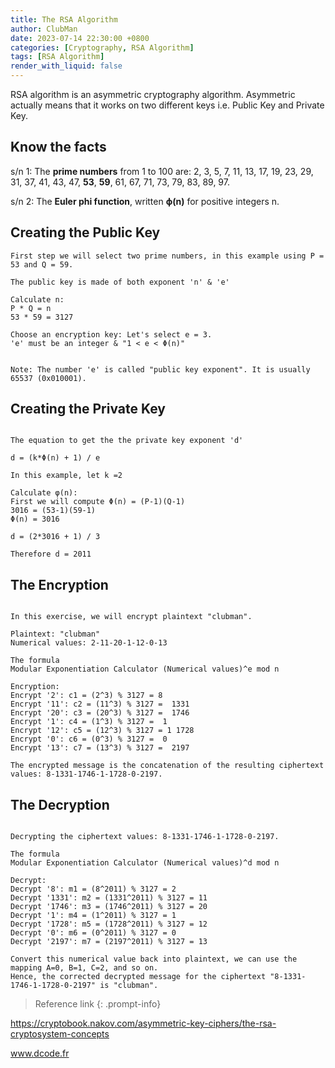 ```yaml
---
title: The RSA Algorithm
author: ClubMan
date: 2023-07-14 22:30:00 +0800
categories: [Cryptography, RSA Algorithm]
tags: [RSA Algorithm]
render_with_liquid: false
---
```



RSA algorithm is an asymmetric cryptography algorithm. Asymmetric actually means that it works on two different keys i.e. Public Key and Private Key. 

## Know the facts
s/n 1: The **prime numbers** from 1 to 100 are: 2, 3, 5, 7, 11, 13, 17, 19, 23, 29, 31, 37, 41, 43, 47, **53**, **59**, 61, 67, 71, 73, 79, 83, 89, 97. 

s/n 2: The **Euler phi function**, written **ϕ(n)** for positive integers n.


## Creating the Public Key 
```
First step we will select two prime numbers, in this example using P = 53 and Q = 59.

The public key is made of both exponent 'n' & 'e'

Calculate n: 
P * Q = n
53 * 59 = 3127

Choose an encryption key: Let's select e = 3.
'e' must be an integer & "1 < e < Φ(n)"


Note: The number 'e' is called "public key exponent". It is usually 65537 (0x010001).

```

## Creating the Private Key 
```

The equation to get the the private key exponent 'd'

d = (k*Φ(n) + 1) / e 

In this example, let k =2

Calculate φ(n): 
First we will compute Φ(n) = (P-1)(Q-1)
3016 = (53-1)(59-1)
Φ(n) = 3016

d = (2*3016 + 1) / 3

Therefore d = 2011

```

## The Encryption
```

In this exercise, we will encrypt plaintext "clubman".

Plaintext: "clubman"
Numerical values: 2-11-20-1-12-0-13

The formula
Modular Exponentiation Calculator (Numerical values)^e mod n

Encryption:
Encrypt '2': c1 = (2^3) % 3127 = 8
Encrypt '11': c2 = (11^3) % 3127 =  1331
Encrypt '20': c3 = (20^3) % 3127 =  1746
Encrypt '1': c4 = (1^3) % 3127 =  1
Encrypt '12': c5 = (12^3) % 3127 = 1 1728
Encrypt '0': c6 = (0^3) % 3127 =  0
Encrypt '13': c7 = (13^3) % 3127 =  2197

The encrypted message is the concatenation of the resulting ciphertext values: 8-1331-1746-1-1728-0-2197.

```

## The Decryption 
```

Decrypting the ciphertext values: 8-1331-1746-1-1728-0-2197.

The formula
Modular Exponentiation Calculator (Numerical values)^d mod n

Decrypt:
Decrypt '8': m1 = (8^2011) % 3127 = 2
Decrypt '1331': m2 = (1331^2011) % 3127 = 11
Decrypt '1746': m3 = (1746^2011) % 3127 = 20
Decrypt '1': m4 = (1^2011) % 3127 = 1
Decrypt '1728': m5 = (1728^2011) % 3127 = 12
Decrypt '0': m6 = (0^2011) % 3127 = 0
Decrypt '2197': m7 = (2197^2011) % 3127 = 13

Convert this numerical value back into plaintext, we can use the mapping A=0, B=1, C=2, and so on.
Hence, the corrected decrypted message for the ciphertext "8-1331-1746-1-1728-0-2197" is "clubman".

```

> Reference link
{: .prompt-info}

<a target="_blank" href="https://cryptobook.nakov.com/asymmetric-key-ciphers/the-rsa-cryptosystem-concepts">https://cryptobook.nakov.com/asymmetric-key-ciphers/the-rsa-cryptosystem-concepts</a>

<a target="_blank" href="https://www.dcode.fr/modular-exponentiation">www.dcode.fr</a>

